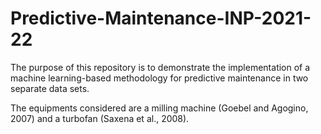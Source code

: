 # Predictive-Maintenance-INP-2021-22

The purpose of this repository is to demonstrate the implementation of a machine learning-based methodology for predictive maintenance in two separate data sets.

The equipments considered are a milling machine (Goebel and Agogino, 2007) and a turbofan (Saxena et al., 2008).
